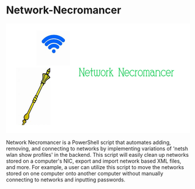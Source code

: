 # Network-Necromancer

<code><img height="300" src="https://raw.githubusercontent.com/ViggoMode2021/Network-Necromancer/main/NetworkNecromancer.jpg"></code>

Network Necromancer is a PowerShell script that automates adding, removing, and connecting to networks by implementing variations of 'netsh wlan show profiles' in the backend. This script will easily clean up networks stored on a computer's NIC, export and import network based XML files, and more. For example, a user can utilize this script to move the networks stored on one computer onto another computer without manually connecting to networks and inputting passwords.
